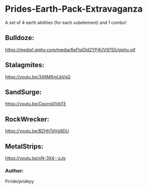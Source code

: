 # Prides-Earth-Pack-Extravaganza
A set of 4 earth abilities (for each subelement) and 1 combo!

## Bulldoze:
https://media1.giphy.com/media/6eFtqDId2YP4UV97S5/giphy.gif

## Stalagmites:
https://youtu.be/349M6mLbVqQ

## SandSurge:
https://youtu.be/Cpons0IVbTE

## RockWrecker:
https://youtu.be/BZHhTdVg9DU

## MetalStrips:
https://youtu.be/xN-3X4--zJg

### Author:
Prride/prideyy
